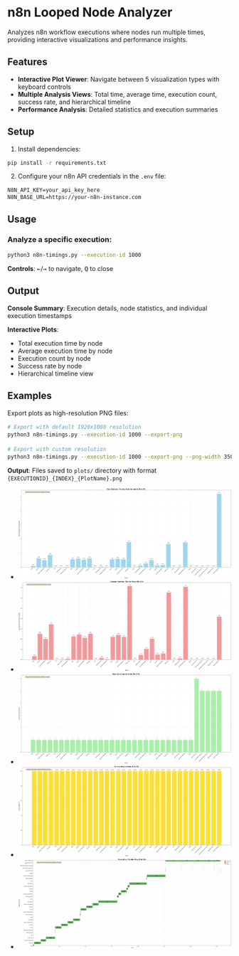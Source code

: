 # n8n Looped Node Analyzer

Analyzes n8n workflow executions where nodes run multiple times, providing interactive visualizations and performance insights.

## Features

- **Interactive Plot Viewer**: Navigate between 5 visualization types with keyboard controls
- **Multiple Analysis Views**: Total time, average time, execution count, success rate, and hierarchical timeline
- **Performance Analysis**: Detailed statistics and execution summaries

## Setup

1. Install dependencies:
```bash
pip install -r requirements.txt
```

2. Configure your n8n API credentials in the `.env` file:
```
N8N_API_KEY=your_api_key_here
N8N_BASE_URL=https://your-n8n-instance.com
```

## Usage

### Analyze a specific execution:
```bash
python3 n8n-timings.py --execution-id 1000
```

**Controls**: <kbd>←</kbd>/<kbd>→</kbd> to navigate, <kbd>Q</kbd> to close

## Output

**Console Summary**: Execution details, node statistics, and individual execution timestamps

**Interactive Plots**:
- Total execution time by node
- Average execution time by node  
- Execution count by node
- Success rate by node
- Hierarchical timeline view

## Examples

Export plots as high-resolution PNG files:

```bash
# Export with default 1920x1080 resolution
python3 n8n-timings.py --execution-id 1000 --export-png

# Export with custom resolution
python3 n8n-timings.py --execution-id 1000 --export-png --png-width 3500 --png-height 1500
```

**Output**: Files saved to `plots/` directory with format `{EXECUTIONID}_{INDEX}_{PlotName}.png`

- ![`1000_0_TotalTime.png`](plots/1000_0_TotalTime.png)
- ![`1000_1_AvgTime.png`](plots/1000_1_AvgTime.png)
- ![`1000_2_ExecutionCount.png`](plots/1000_2_ExecutionCount.png)
- ![`1000_3_SuccessRate.png`](plots/1000_3_SuccessRate.png)
- ![`1000_4_HierarchicalTimeline.png`](plots/1000_4_HierarchicalTimeline.png)